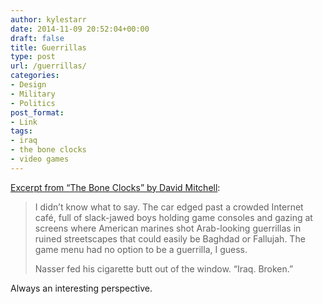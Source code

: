 ```yaml
---
author: kylestarr
date: 2014-11-09 20:52:04+00:00
draft: false
title: Guerrillas
type: post
url: /guerrillas/
categories:
- Design
- Military
- Politics
post_format:
- Link
tags:
- iraq
- the bone clocks
- video games
---
```


[Excerpt from “The Bone Clocks” by David Mitchell](https://itunes.apple.com/WebObjects/MZStore.woa/wa/viewBook?id=822595192):


<blockquote>I didn’t know what to say. The car edged past a crowded Internet café, full of slack-jawed boys holding game consoles and gazing at screens where American marines shot Arab-looking guerrillas in ruined streetscapes that could easily be Baghdad or Fallujah. The game menu had no option to be a guerrilla, I guess.

Nasser fed his cigarette butt out of the window. “Iraq. Broken.”</blockquote>



Always an interesting perspective.
